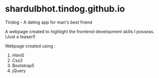 # shardulbhot.tindog.github.io
Tindog - A dating app for man's best friend 

A webpage created to highlight the frontend-development skills I possess.(Just a teaser!)

Webpage created using :
1) Html5
2) Css3
3) Bootstrap5
4) jQuery
